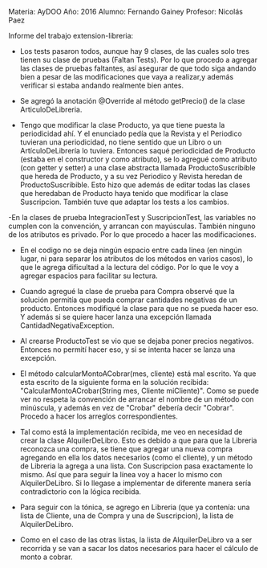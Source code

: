Materia: AyDOO
Año: 2016
Alumno: Fernando Gainey
Profesor: Nicolás Paez

Informe del trabajo extension-libreria:

- Los tests pasaron todos, aunque hay 9 clases, de las cuales solo tres tienen su clase de pruebas (Faltan Tests). Por lo que procedo a agregar las clases de pruebas faltantes, así asegurar de que todo siga andando bien a pesar de las modificaciones que vaya a realizar,y además verificar si estaba andando realmente bien antes.

- Se agregó la anotación @Override al método getPrecio() de la clase ArticuloDeLibreria.

- Tengo que modificar la clase Producto, ya que tiene puesta la periodicidad ahí. Y el enunciado pedía que la Revista y el Periodico tuvieran una periodicidad, no tiene sentido que un Libro o un ArtículoDeLibrería lo tuviera. Entonces saqué periodicidad de Producto (estaba en el constructor y como atributo), se lo agregué como atributo (con getter y setter) a una clase abstracta llamada ProductoSuscribible que hereda de Producto, y a su vez Periodico y Revista heredan de ProductoSuscribible. Esto hizo que además de editar todas las clases que heredaban de Producto haya tenido que modificar la clase Suscripcion.
 También tuve que adaptar los tests a los cambios.

-En la clases de prueba IntegracionTest y SuscripcionTest, las variables no cumplen con la convención, y arrancan con mayúsculas. También ninguno de los atributos es privado. Por lo que procedo a hacer las modificaciones.

- En el codigo no se deja ningún espacio entre cada línea (en ningún lugar, ni para separar los atributos de los métodos en varios casos), lo que le agrega dificultad a la lectura del código. Por lo que le voy a agregar espacios para facilitar su lectura.

- Cuando agregué la clase de prueba para Compra observé que la solución permitía que pueda comprar cantidades negativas de un producto. Entonces modifiqué la clase para que no se pueda hacer eso. Y además si se quiere hacer lanza una excepción llamada CantidadNegativaException.

- Al crearse ProductoTest se vio que se dejaba poner precios negativos. Entonces no permití hacer eso, y si se intenta hacer se lanza una excepción.

- El método calcularMontoACobrar(mes, cliente) está mal escrito. Ya que esta escrito de la siguiente forma en la solución recibida: "CalcularMontoACrobar(String mes, Cliente miCliente)". Como se puede ver no respeta la convención de arrancar el nombre de un método con minúscula, y además en vez de "Crobar" debería decir "Cobrar". Procedo a hacer los arreglos correspondientes.

- Tal como está la implementación recibida, me veo en necesidad de crear la clase AlquilerDeLibro. Esto es debido a que para que la Libreria reconozca una compra, se tiene que agregar una nueva compra agregando en ella los datos necesarios (como el cliente), y un método de Libreria la agrega a una lista. Con Suscripcion pasa exactamente lo mismo. Así que para seguir la línea voy a hacer lo mismo con AlquilerDeLibro.
 Si lo llegase a implementar de diferente manera sería contradictorio con la lógica recibida.

- Para seguir con la tónica, se agrego en Libreria (que ya contenía: una lista de Cliente, una de Compra y una de Suscripcion), la lista de AlquilerDeLibro.

- Como en el caso de las otras listas, la lista de AlquilerDeLibro va a ser recorrida y se van a sacar los datos necesarios para hacer el cálculo de monto a cobrar.


